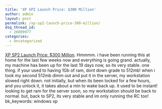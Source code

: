 ```yaml
---
title: 'XP SP2 Launch Price: $300 Million'
author: admin
layout: post
permalink: /xp-sp2-launch-price-300-million/
dsq_thread_id:
  - 26009977
categories:
  - Uncategorized
---
```

[XP SP2 Launch Price: $300 Million][1]. Hmmmm. i have been running this at home for the last few weeks now and everything is going grand. actually, my machine has been up for the last 19 days now, so its very stable. one thing. if your used to having 1Gb of ram, dont down grade to 512mb! when i took my second 512mb dimm out and put it in the server, my workstation slowed right down. not initially, but when its been locked for a few hours, and you unlock it, it takes about a min to wake back up. it used to be instant! looking to get ram for the server soon, so my workstation should be back to normal. but, back to SP2, its very stable and im only running the RC too! bk_keywords: windows xp

 [1]: http://www.internetnews.com/ent-news/article.php/3360271